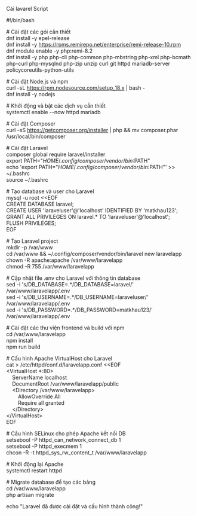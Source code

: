 Cài lavarel Script

#!/bin/bash

\# Cài đặt các gói cần thiết  
dnf install -y epel-release  
dnf install -y https://rpms.remirepo.net/enterprise/remi-release-10.rpm  
dnf module enable -y php:remi-8.2  
dnf install -y php php-cli php-common php-mbstring php-xml php-bcmath php-curl php-mysqlnd php-zip unzip curl git httpd mariadb-server policycoreutils-python-utils

\# Cài đặt Node.js và npm  
curl -sL https://rpm.nodesource.com/setup_18.x | bash -  
dnf install -y nodejs

\# Khởi động và bật các dịch vụ cần thiết  
systemctl enable --now httpd mariadb

\# Cài đặt Composer  
curl -sS https://getcomposer.org/installer | php && mv composer.phar /usr/local/bin/composer

\# Cài đặt Laravel  
composer global require laravel/installer  
export PATH="$HOME/.config/composer/vendor/bin:$PATH"  
echo 'export PATH="$HOME/.config/composer/vendor/bin:$PATH"' >> ~/.bashrc  
source ~/.bashrc

\# Tạo database và user cho Laravel  
mysql -u root <<EOF  
CREATE DATABASE laravel;  
CREATE USER 'laraveluser'@'localhost' IDENTIFIED BY 'matkhau123';  
GRANT ALL PRIVILEGES ON laravel.\* TO 'laraveluser'@'localhost';  
FLUSH PRIVILEGES;  
EOF

\# Tạo Laravel project  
mkdir -p /var/www  
cd /var/www && ~/.config/composer/vendor/bin/laravel new laravelapp  
chown -R apache:apache /var/www/laravelapp  
chmod -R 755 /var/www/laravelapp

\# Cập nhật file .env cho Laravel với thông tin database  
sed -i 's/DB_DATABASE=.\*/DB_DATABASE=laravel/' /var/www/laravelapp/.env  
sed -i 's/DB_USERNAME=.\*/DB_USERNAME=laraveluser/' /var/www/laravelapp/.env  
sed -i 's/DB_PASSWORD=.\*/DB_PASSWORD=matkhau123/' /var/www/laravelapp/.env

\# Cài đặt các thư viện frontend và build với npm  
cd /var/www/laravelapp  
npm install  
npm run build

\# Cấu hình Apache VirtualHost cho Laravel  
cat > /etc/httpd/conf.d/laravelapp.conf <<EOF  
&lt;VirtualHost \*:80&gt;  
    ServerName localhost  
    DocumentRoot /var/www/laravelapp/public  
    &lt;Directory /var/www/laravelapp&gt;  
        AllowOverride All  
        Require all granted  
    &lt;/Directory&gt;  
&lt;/VirtualHost&gt;  
EOF

\# Cấu hình SELinux cho phép Apache kết nối DB  
setsebool -P httpd_can_network_connect_db 1  
setsebool -P httpd_execmem 1  
chcon -R -t httpd_sys_rw_content_t /var/www/laravelapp

\# Khởi động lại Apache  
systemctl restart httpd

\# Migrate database để tạo các bảng  
cd /var/www/laravelapp  
php artisan migrate

echo "Laravel đã được cài đặt và cấu hình thành công!"

